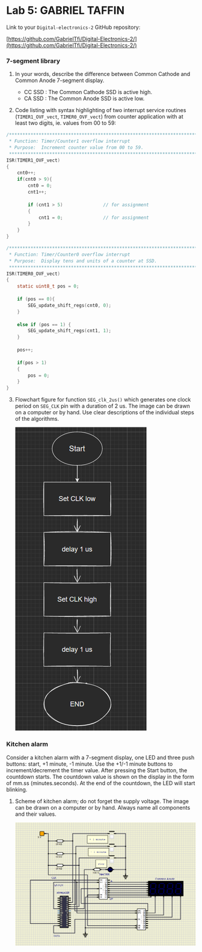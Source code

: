 # Lab 5: GABRIEL TAFFIN

Link to your `Digital-electronics-2` GitHub repository:

[https://github.com/GabrielTfi/Digital-Electronics-2/](https://github.com/GabrielTfi/Digital-Electronics-2/)


### 7-segment library

1. In your words, describe the difference between Common Cathode and Common Anode 7-segment display.
   * CC SSD : The Common Cathode SSD is active high.
   * CA SSD : The Common Anode SSD is active low.

2. Code listing with syntax highlighting of two interrupt service routines (`TIMER1_OVF_vect`, `TIMER0_OVF_vect`) from counter application with at least two digits, ie. values from 00 to 59:

```c
/**********************************************************************
 * Function: Timer/Counter1 overflow interrupt
 * Purpose:  Increment counter value from 00 to 59.
 **********************************************************************/
ISR(TIMER1_OVF_vect)
{
    cnt0++;
	if(cnt0 > 9){
		cnt0 = 0;
		cnt1++;
		
        if (cnt1 > 5)				// for assignment
		{
			cnt1 = 0;				// for assignment
		}
	}
}
```

```c
/**********************************************************************
 * Function: Timer/Counter0 overflow interrupt
 * Purpose:  Display tens and units of a counter at SSD.
 **********************************************************************/
ISR(TIMER0_OVF_vect)
{
    static uint8_t pos = 0;

    if (pos == 0){
		SEG_update_shift_regs(cnt0, 0);
	}
	
    else if (pos == 1) {
		SEG_update_shift_regs(cnt1, 1);
	}
	
    pos++;
	
    if(pos > 1)
	{
		pos = 0;
	}
}
```

3. Flowchart figure for function `SEG_clk_2us()` which generates one clock period on `SEG_CLK` pin with a duration of 2&nbsp;us. The image can be drawn on a computer or by hand. Use clear descriptions of the individual steps of the algorithms.

   ![Flowchart of SEG_clk_2us](https://github.com/GabrielTfi/Digital-Electronics-2/blob/main/Labs/05-segments/flowchart_CLK.PNG)


### Kitchen alarm

Consider a kitchen alarm with a 7-segment display, one LED and three push buttons: start, +1 minute, -1 minute. Use the +1/-1 minute buttons to increment/decrement the timer value. After pressing the Start button, the countdown starts. The countdown value is shown on the display in the form of mm.ss (minutes.seconds). At the end of the countdown, the LED will start blinking.

1. Scheme of kitchen alarm; do not forget the supply voltage. The image can be drawn on a computer or by hand. Always name all components and their values.

   ![kitchen alarm circuit](https://github.com/GabrielTfi/Digital-Electronics-2/blob/main/Labs/05-segments/kitchen_alarm.PNG)

